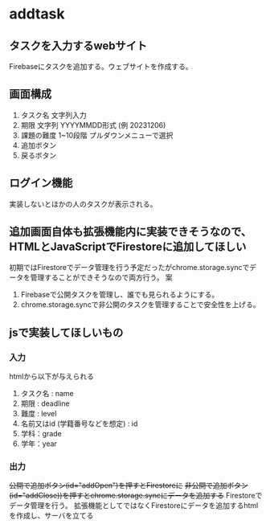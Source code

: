 # addtask
## タスクを入力するwebサイト
Firebaseにタスクを追加する。ウェブサイトを作成する。


## 画面構成
1. タスク名 文字列入力
2. 期限 文字列 YYYYMMDD形式 (例 20231206)
3. 課題の難度 1~10段階 プルダウンメニューで選択
4. 追加ボタン
5. 戻るボタン


## ログイン機能
実装しないとほかの人のタスクが表示される。<br>

## 追加画面自体も拡張機能内に実装できそうなので、HTMLとJavaScriptでFirestoreに追加してほしい
初期ではFirestoreでデータ管理を行う予定だったがchrome.storage.syncでデータを管理することができそうなので両方行う。
案
1. Firebaseで公開タスクを管理し、誰でも見られるようにする。
2. chrome.storage.syncで非公開のタスクを管理することで安全性を上げる。

## jsで実装してほしいもの
### 入力
htmlから以下が与えられる
1. タスク名 : name
2. 期限 : deadline
3. 難度 : level
4. 名前又はid (学籍番号などを想定) : id
5. 学科：grade
6. 学年：year
### 出力

~~公開で追加ボタン(id="addOpen")を押すとFirestoreに~~
~~非公開で追加ボタン(id="addClose))を押すとchrome.storage.syncにデータを追加する~~
Firestoreでデータ管理を行う。
拡張機能としてではなくFirestoreにデータを追加するhtmlを作成し、サーバを立てる